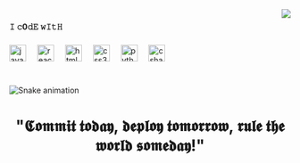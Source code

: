 <img align="right" height="" src="https://media0.giphy.com/media/v1.Y2lkPTc5MGI3NjExZ2d6MmQyNDh0djBnazIxYzhmaDNlaHp3cHBnbzNpa3BvM3Y3MGcyOCZlcD12MV9pbnRlcm5hbF9naWZfYnlfaWQmY3Q9Zw/iIqmM5tTjmpOB9mpbn/giphy.gif"  />

###


###

<h4 align="left">𝙸 𝚌0𝚍𝙴 𝚠𝙸𝚝𝙷</h4>

###

<div align="left">
  <img src="https://cdn.jsdelivr.net/gh/devicons/devicon/icons/javascript/javascript-original.svg" height="30" alt="javascript logo"  />
  <img width="12" />
  <img src="https://cdn.jsdelivr.net/gh/devicons/devicon/icons/react/react-original.svg" height="30" alt="react logo"  />
  <img width="12" />
  <img src="https://cdn.jsdelivr.net/gh/devicons/devicon/icons/html5/html5-original.svg" height="30" alt="html5 logo"  />
  <img width="12" />
  <img src="https://cdn.jsdelivr.net/gh/devicons/devicon/icons/css3/css3-original.svg" height="30" alt="css3 logo"  />
  <img width="12" />
  <img src="https://cdn.jsdelivr.net/gh/devicons/devicon/icons/python/python-original.svg" height="30" alt="python logo"  />
  <img width="12" />
  <img src="https://cdn.jsdelivr.net/gh/devicons/devicon/icons/csharp/csharp-original.svg" height="30" alt="csharp logo"  />
</div>

###

<br clear="both">

<img src="https://raw.githubusercontent.com/nauvalachid/nauvalachid/output/snake.svg" alt="Snake animation" />

###

<h1 align="center">"𝕮𝖔𝖒𝖒𝖎𝖙 𝖙𝖔𝖉𝖆𝖞, 𝖉𝖊𝖕𝖑𝖔𝖞 𝖙𝖔𝖒𝖔𝖗𝖗𝖔𝖜, 𝖗𝖚𝖑𝖊 𝖙𝖍𝖊 𝖜𝖔𝖗𝖑𝖉 𝖘𝖔𝖒𝖊𝖉𝖆𝖞!"</h1>

###
